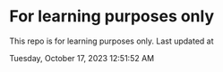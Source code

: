# For learning purposes only
This repo is for learning purposes only.
Last updated at

Tuesday, October 17, 2023 12:51:52 AM

